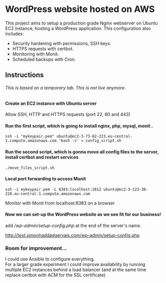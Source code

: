 # WordPress website hosted on AWS

This project aims to setup a production grade Nginx webserver on Ubuntu EC2 instance, hosting a WordPress application.
This configuration also includes:
* Security hardening with permissions, SSH keys.
* HTTPS requests with certbot.
* Monitoring with Monit.
* Scheduled backups with Cron.

## Instructions
###### *This is based on a temporary lab. This is not live anymore.*
#### Create an EC2 instance with Ubuntu server

Allow SSH, HTTP and HTTPS requests (port 22, 80 and 443)

#### Run the first script, which is going to install nginx, php, mysql, monit..

`ssh -i "mykeypair.pem" ubuntu@ec2-3-73-62-223.eu-central-1.compute.amazonaws.com 'bash -s' < config_script.sh`

#### Run the second script, which is gonna move all config files to the server, install certbot and restart services

`./move_files_script.sh`

#### Local port forwarding to access Monit

`ssh -i mykeypair.pem -L 8383:localhost:2812 ubuntu@ec2-3-123-38-228.eu-central-1.compute.amazonaws.com`

Monitor with Monit from localhost:8383 on a browser

#### Now we can set-up the WordPress website as we see fit for our business!

add */wp-admin/setup-config.php* at the end of the server's name.  

http://test.simonhaddadgervais.com/wp-admin/setup-config.php


### Room for improvement...

I could use Ansible to configure everything.  
For a larger grade experiment I could improve availability by running multiple EC2 instances behind a load balancer
(and at the same time replace certbot with ACM for the SSL certificate).
